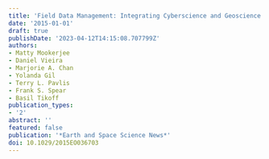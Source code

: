 ```yaml
---
title: 'Field Data Management: Integrating Cyberscience and Geoscience'
date: '2015-01-01'
draft: true
publishDate: '2023-04-12T14:15:08.707799Z'
authors:
- Matty Mookerjee
- Daniel Vieira
- Marjorie A. Chan
- Yolanda Gil
- Terry L. Pavlis
- Frank S. Spear
- Basil Tikoff
publication_types:
- '2'
abstract: ''
featured: false
publication: '*Earth and Space Science News*'
doi: 10.1029/2015EO036703
---
```


